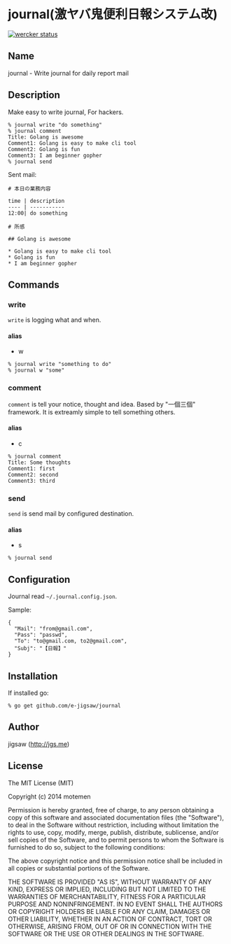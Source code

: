 # journal(激ヤバ鬼便利日報システム改)

[![wercker status](https://app.wercker.com/status/89474ea5446159910bb06c7113046e21/s/master "wercker status")](https://app.wercker.com/project/bykey/89474ea5446159910bb06c7113046e21)

## Name

journal - Write journal for daily report mail

## Description

Make easy to write journal, For hackers.

```
% journal write "do something"
% journal comment
Title: Golang is awesome
Comment1: Golang is easy to make cli tool
Comment2: Golang is fun
Comment3: I am beginner gopher
% journal send
```

Sent mail:

```
# 本日の業務内容

time | description
---- | -----------
12:00| do something

# 所感

## Golang is awesome

* Golang is easy to make cli tool
* Golang is fun
* I am beginner gopher
```

## Commands

### write

`write` is logging what and when.

#### alias

* w

```
% journal write "something to do"
% journal w "some"
```

### comment

`comment` is tell your notice, thought and idea. Based by "一個三個" framework. It is extreamly simple to tell something others.

#### alias

* c

```
% journal comment
Title: Some thoughts
Comment1: first
Comment2: second
Comment3: third
```

### send

`send` is send mail by configured destination.

#### alias

* s

```
% journal send
```

## Configuration

Journal read `~/.journal.config.json`.

Sample:

```
{
  "Mail": "from@gmail.com",
  "Pass": "passwd",
  "To": "to@gmail.com, to2@gmail.com",
  "Subj": "【日報】"
}
```

## Installation

If installed go:

```
% go get github.com/e-jigsaw/journal
```

## Author

jigsaw (http://jgs.me)

## License

The MIT License (MIT)

Copyright (c) 2014 motemen

Permission is hereby granted, free of charge, to any person obtaining a copy
of this software and associated documentation files (the "Software"), to deal
in the Software without restriction, including without limitation the rights
to use, copy, modify, merge, publish, distribute, sublicense, and/or sell
copies of the Software, and to permit persons to whom the Software is
furnished to do so, subject to the following conditions:

The above copyright notice and this permission notice shall be included in all
copies or substantial portions of the Software.

THE SOFTWARE IS PROVIDED "AS IS", WITHOUT WARRANTY OF ANY KIND, EXPRESS OR
IMPLIED, INCLUDING BUT NOT LIMITED TO THE WARRANTIES OF MERCHANTABILITY,
FITNESS FOR A PARTICULAR PURPOSE AND NONINFRINGEMENT. IN NO EVENT SHALL THE
AUTHORS OR COPYRIGHT HOLDERS BE LIABLE FOR ANY CLAIM, DAMAGES OR OTHER
LIABILITY, WHETHER IN AN ACTION OF CONTRACT, TORT OR OTHERWISE, ARISING FROM,
OUT OF OR IN CONNECTION WITH THE SOFTWARE OR THE USE OR OTHER DEALINGS IN THE
SOFTWARE.
